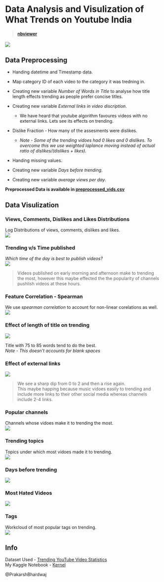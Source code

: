 # Data Analysis and Visulization of What Trends on Youtube India
>#### <a href="https://nbviewer.jupyter.org/github/PrakarshBhardwaj/Youtube-India-Data-Analysis/blob/master/youtube_india_data_analysis.ipynb">nbviewer</a>
<div align="centre"><img src="imgs/yt.png"></dev>  
  
## Data Preprocessing  
* Handing datetime and Timestamp data.  

* Map category ID of each video to the category it was tredning in.  

* Creating new variable *Number of Words in Title* to analyse how title length effects trending as people prefer concise titles.  

* Creating new variable *External links in video discription*.  
  * We have heard that youtube algorithm favoures videos with no external links. Lets see its effects on trending.  
  
* Dislike Fraction - How many of the assesments were dislikes.  
  * *Note - Some of the trending vidoes had 0 likes and 0 dislikes. To overcome this we use weighted laplance moving instead of actual ratio of dislikes/(dislikes +            likes).*  
  
* Handing missing values.  
  
* Creating new variable *Days before trending*.  
  
* Creating new variable *average views per day*.  
  
**Preprocessed Data is available in [__preprocessed_vids.csv__](https://github.com/PrakarshBhardwaj/Youtube-India-Data-Analysis/blob/master/preprocessed_vids.csv)**  
  
  
## Data Visulization  
### Views, Comments, Dislikes and Likes Distributions  
Log Distributions of views, comments, dislikes and likes.  
<img src="imgs/firstvisual.png">  
  
  
  
### Trending v/s Time published  
*Which time of the day is best to publish videos?*  
<img src="imgs/trendingvtime.png">  
  
>Videos published on early morning and afternoon make to trending the most, however this maybe effected the the popularity of channels pushlish videos at these hours.    
  
  
  
### Feature Correlation - Spearman  
We use *spearman correlation* to account for non-linear corelations as well.  
<img src="imgs/featurecorr.png">  
  
  
  
### Effect of length of title on trending  
<img src="imgs/titleword.png">  
  
Title with  75 to 85 words tend to do the best.  
*Note - This doesn't accounts for blank spaces*  
  
  
### Effect of external links  
<img src="imgs/ext_links.png">  
  
>We see a sharp dip from 0 to 2 and then a rise again.  
>This maybe happing because music vidoes easily to trending and include more links to their other social media whereas channels include 2-4 links.  
  
  
  
### Popular channels  
Channels whose vidoes make it to trending the most.  
<img src="imgs/trending_channels.png">  
  
  
  
### Trending topics  
Topics under which most vidoes made it to trending.  
<img src="imgs/trending_topics.png">  
  
  
  
### Days before trending  
<img src="imgs/days_taken.png">  
  
  
  
### Most Hated Videos  
<img src="imgs/hated.png">  
  
  
  
### Tags  
Workcloud of most popular tags on trending.  
<img src="imgs/wordcloud.png">  
  
  
## Info  
Dataset Used - [Trending YouTube Video Statistics](https://www.kaggle.com/datasnaek/youtube-new)  
My Kaggle Notebook - [Kernel](https://www.kaggle.com/ninjaprakarsh/trendingindiayoutube)  
  
  
  
  
@PrakarshBhardwaj
